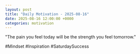 ```yaml
---
layout: post
title: "Daily Motivation - 2025-08-16"
date: 2025-08-16 12:00:00 +0000
categories: motivation
---
```


"The pain you feel today will be the strength you feel tomorrow."

#Mindset #Inspiration #SaturdaySuccess
